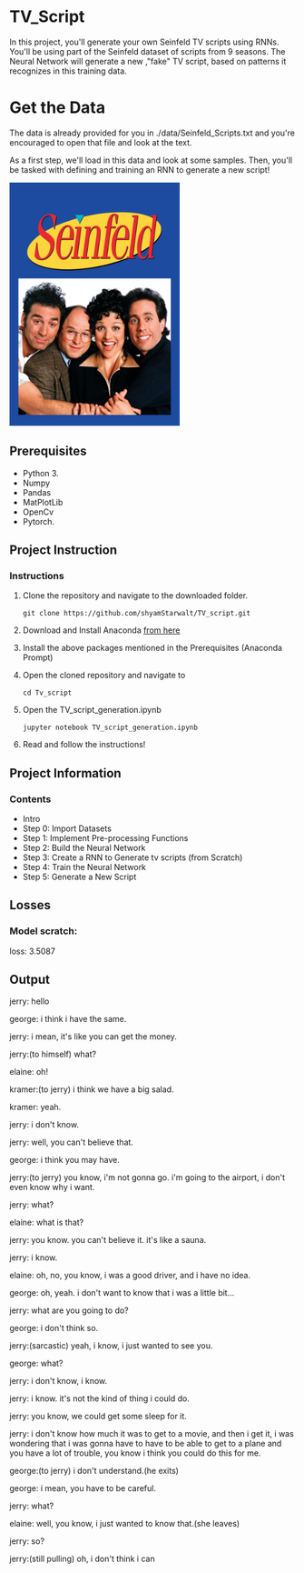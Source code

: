 # TV_Script
In this project, you'll generate your own Seinfeld TV scripts using RNNs. You'll be using part of the Seinfeld dataset of scripts from 9 seasons. The Neural Network will generate a new ,"fake" TV script, based on patterns it recognizes in this training data.

# Get the Data
The data is already provided for you in ./data/Seinfeld_Scripts.txt and you're encouraged to open that file and look at the text.

As a first step, we'll load in this data and look at some samples.
Then, you'll be tasked with defining and training an RNN to generate a new script!

<img src = '/seinfeld.jpg' width=300px>

## Prerequisites

* Python 3.
* Numpy 
* Pandas
* MatPlotLib
* OpenCv
* Pytorch. 

## Project Instruction

### Instructions
1. Clone the repository and navigate to the downloaded folder.
	```	
	git clone https://github.com/shyamStarwalt/TV_script.git
	```
2. Download and Install Anaconda [from here](https://www.anaconda.com/)

3. Install the above packages mentioned in the Prerequisites (Anaconda Prompt)

4. Open the cloned repository and navigate to
	```
	cd Tv_script
	```
5. Open the TV_script_generation.ipynb
	```
	jupyter notebook TV_script_generation.ipynb	
	```
6. Read and follow the instructions!  

## Project Information

### Contents

- Intro
- Step 0: Import Datasets
- Step 1: Implement Pre-processing Functions
- Step 2: Build the Neural Network
- Step 3: Create a RNN to Generate tv scripts (from Scratch)
- Step 4: Train the Neural Network
- Step 5: Generate a New Script

## Losses

### Model scratch:
loss: 3.5087 

## Output

jerry: hello

george: i think i have the same.

jerry: i mean, it's like you can get the money.

jerry:(to himself) what?

elaine: oh!

kramer:(to jerry) i think we have a big salad.

kramer: yeah.

jerry: i don't know.

jerry: well, you can't believe that.

george: i think you may have.

jerry:(to jerry) you know, i'm not gonna go. i'm going to the airport, i don't even know why i want.

jerry: what?

elaine: what is that?

jerry: you know. you can't believe it. it's like a sauna.

jerry: i know.

elaine: oh, no, you know, i was a good driver, and i have no idea.

george: oh, yeah. i don't want to know that i was a little bit...

jerry: what are you going to do?

george: i don't think so.

jerry:(sarcastic) yeah, i know, i just wanted to see you.

george: what?

jerry: i don't know, i know.

jerry: i know. it's not the kind of thing i could do.

jerry: you know, we could get some sleep for it.

jerry: i don't know how much it was to get to a movie, and then i get it, i was wondering that i was gonna have to have to be able to get to a plane and you have a lot of trouble, you know i think you could do this for me.

george:(to jerry) i don't understand.(he exits)

george: i mean, you have to be careful.

jerry: what?

elaine: well, you know, i just wanted to know that.(she leaves)

jerry: so?

jerry:(still pulling) oh, i don't think i can


